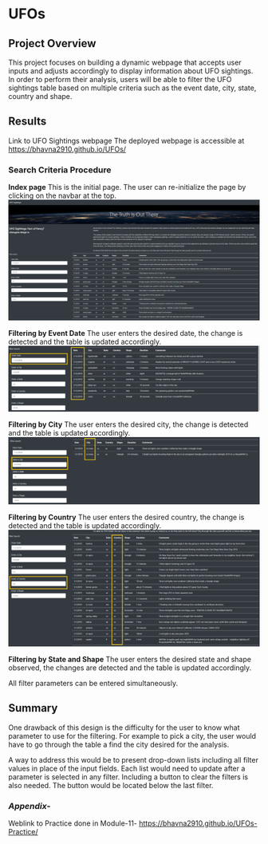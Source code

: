 # UFOs

## Project Overview
This project focuses on building a dynamic webpage that accepts user inputs and adjusts accordingly to display information about UFO sightings.
In order to perform their analysis, users will be able to filter the UFO sightings table based on multiple criteria such as the event date, city, state, country and shape.

## Results
Link to UFO Sightings webpage
The deployed webpage is accessible at https://bhavna2910.github.io/UFOs/

### Search Criteria Procedure
**Index page**
This is the initial page. The user can re-initialize the page by clicking on the navbar at the top.
![Full Page](https://github.com/bhavna2910/UFOs/blob/main/screenshots/Page-upon-Loading.png)

**Filtering by Event Date**
The user enters the desired date, the change is detected and the table is updated accordingly.
![Date](https://github.com/bhavna2910/UFOs/blob/main/screenshots/Filter-by-date.png)

**Filtering by City**
The user enters the desired city, the change is detected and the table is updated accordingly.
![City](https://github.com/bhavna2910/UFOs/blob/main/screenshots/Filter-by-city.png)

**Filtering by Country**
The user enters the desired country, the change is detected and the table is updated accordingly.
![Country](https://github.com/bhavna2910/UFOs/blob/main/screenshots/filter-by-country.png)

**Filtering by State and Shape**
The user enters the desired state and shape observed, the changes are detected and the table is updated accordingly.


All filter parameters can be entered simultaneously.

## Summary

One drawback of this design is the difficulty for the user to know what parameter to use for the filtering. For example to pick a city, the user would have to go through the table a find the city desired for the analysis.

A way to address this would be to present drop-down lists including all filter values in place of the input fields.
Each list would need to update after a parameter is selected in any filter.
Including a button to clear the filters is also needed. The button would be located below the last filter.


### *Appendix*- 
Weblink to Practice done in Module-11- https://bhavna2910.github.io/UFOs-Practice/
